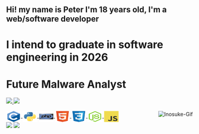 ## Hi! my name is Peter I'm 18 years old, I'm a web/software developer
# I intend to graduate in software engineering in 2026
# Future Malware Analyst
 <div>
  <a href="https://github.com/peterbalves">
  <img height="180em" src="https://github-readme-stats.vercel.app/api?username=peterbalves&show_icons=true&theme=dracula&include_all_commits=true&count_private=true"/>
  <img height="180em" src="https://github-readme-stats.vercel.app/api/top-langs/?username=peterbalves&layout=compact&langs_count=7&theme=dracula"/>
</div>
<div style="display: inline_block"><br>
  <img align="center" alt="Inosuke-C" height="30" width="40" src="https://raw.githubusercontent.com/devicons/devicon/master/icons/c/c-original.svg">
  <img align="center" alt="Inosuke-Python" height="30" width="40" src="https://raw.githubusercontent.com/devicons/devicon/master/icons/python/python-original.svg">
  <img align="center" alt="Inosuke-Php" height="30" width="40" src="https://raw.githubusercontent.com/devicons/devicon/master/icons/php/php-original.svg">
  <img align="center" alt="Inosuke-HTML" height="30" width="40" src="https://raw.githubusercontent.com/devicons/devicon/master/icons/html5/html5-original.svg">
  <img align="center" alt="Inosuke-CSS" height="30" width="40" src="https://raw.githubusercontent.com/devicons/devicon/master/icons/css3/css3-original.svg">
  <img align="center" alt="Inosuke-NodeJS" height="30" width="40" src="https://github.com/devicons/devicon/blob/master/icons/nodejs/nodejs-original.svg">
  <img align="center" alt="Inosuke-JS" height="30" width="40" src="https://github.com/devicons/devicon/blob/master/icons/javascript/javascript-original.svg">
  <img align="right" alt="Inosuke-Gif" src="https://cdn.discordapp.com/attachments/890311537988866060/900573638925901834/Screenshot_1.png">
</div>
<div> 
  <a href="https://www.youtube.com/channel/UC7EWFXnpsSXT4ESoT4jsrdw" target="_blank"><img src="https://img.shields.io/badge/YouTube-FF0000?style=for-the-badge&logo=youtube&logoColor=white" target="_blank"></a>
<a href="https://discord.gg/RRjxmyxXut" target="_blank"><img src="https://img.shields.io/badge/Discord-7289DA?style=for-the-badge&logo=discord&logoColor=white" target="_blank"></a>
 
</div>
